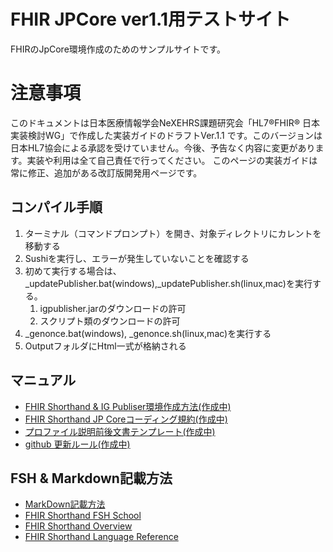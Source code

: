 # FHIR JPCore ver1.1用テストサイト
FHIRのJpCore環境作成のためのサンプルサイトです。

# 注意事項
このドキュメントは日本医療情報学会NeXEHRS課題研究会「HL7®FHIR® 日本実装検討WG」で作成した実装ガイドのドラフトVer.1.1 です。このバージョンは日本HL7協会による承認を受けていません。今後、予告なく内容に変更があります。実装や利用は全て自己責任で行ってください。
このページの実装ガイドは常に修正、追加がある改訂版開発用ページです。

## コンパイル手順
1. ターミナル（コマンドプロンプト）を開き、対象ディレクトリにカレントを移動する
1. Sushiを実行し、エラーが発生していないことを確認する
1. 初めて実行する場合は、_updatePublisher.bat(windows),_updatePublisher.sh(linux,mac)を実行する。
   1. igpublisher.jarのダウンロードの許可
   1. スクリプト類のダウンロードの許可
1. _genonce.bat(windows), _genonce.sh(linux,mac)を実行する
1. OutputフォルダにHtml一式が格納される

## マニュアル
* [FHIR Shorthand & IG Publiser環境作成方法(作成中)](docs/enviroment.md)
* [FHIR Shorthand JP Coreコーディング規約(作成中)](docs/fishingrule.md)
* [プロファイル説明前後文書テンプレート(作成中)](docs/template_intronotes.md)
* [github 更新ルール(作成中)](docs/githubflow.md)

## FSH & Markdown記載方法
* [MarkDown記載方法](docs/markdown.md)
* [FHIR Shorthand FSH School](https://fshschool.org/)
* [FHIR Shorthand Overview](https://build.fhir.org/ig/HL7/fhir-shorthand/overview.html)
* [FHIR Shorthand Language Reference](https://build.fhir.org/ig/HL7/fhir-shorthand/reference.html)
